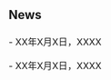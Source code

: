 <h2 style="margin: 2px 0px -10px;">
  <a style="text-decoration: none; color: inherit;">News</a>
</h2>
<br>
<div style="font-size: 16px; line-height: 1.6;">
  <p>
    - XX年X月X日，XXXX<br>
  </p>
  <p>
    - XX年X月X日，XXXX<br>
  </p>
</div>
